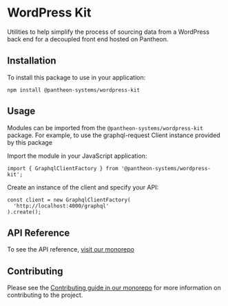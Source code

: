 # WordPress Kit

Utilities to help simplify the process of sourcing data from a WordPress back
end for a decoupled front end hosted on Pantheon.

## Installation

To install this package to use in your application:

`npm install @pantheon-systems/wordpress-kit`

## Usage

Modules can be imported from the `@pantheon-systems/wordpress-kit` package. For
example, to use the graphql-request Client instance provided by this package

Import the module in your JavaScript application:

```
import { GraphqlClientFactory } from '@pantheon-systems/wordpress-kit';
```

Create an instance of the client and specify your API:

```
const client = new GraphqlClientFactory(
  'http://localhost:4000/graphql'
).create();
```

## API Reference

To see the API reference,
[visit our monorepo](https://github.com/pantheon-systems/decoupled-kit-js/blob/canary/web/docs/Packages/drupal-kit/modules.md)

## Contributing

Please see the
[Contributing guide in our monorepo](https://github.com/pantheon-systems/decoupled-kit-js/blob/canary/CONTRIBUTING.md)
for more information on contributing to the project.
